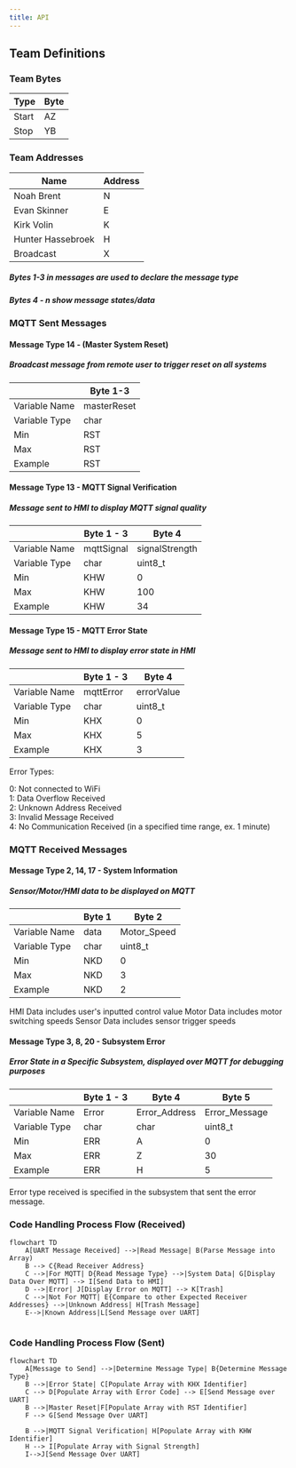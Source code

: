 ```yaml
---
title: API
---
```




## Team Definitions

### Team Bytes

| Type |  Byte  |
| -----------| ----------- |
| Start | AZ  |
| Stop | YB |

### Team Addresses

| Name |  Address  |
| -----------| ----------- |
| Noah Brent | N  |
|Evan Skinner| E |
|Kirk Volin| K |
|Hunter Hassebroek| H |
| Broadcast | X| 

##### Bytes 1-3 in messages are used to declare the message type
##### Bytes 4 - n show message states/data

### MQTT Sent Messages
#### Message Type 14 - (Master System Reset)
##### Broadcast message from remote user to trigger reset on all systems

|  |  Byte 1-3     |  
| -----------| ----------- | 
|Variable Name| masterReset  | 
|Variable Type| char  | uint8_t |
|Min| RST  | 
|Max| RST  | 
|Example| RST |


#### Message Type 13 - MQTT Signal Verification
##### Message sent to HMI to display MQTT signal quality

|  |  Byte 1 - 3    |  Byte 4 |
| -----------| ----------- | -- |
|Variable Name| mqttSignal  | signalStrength |
|Variable Type| char  | uint8_t | 
|Min| KHW | 0  |
|Max| KHW |  100 | 
|Example| KHW | 34 |  

#### Message Type 15 - MQTT Error State
##### Message sent to HMI to display error state in HMI

|  |  Byte 1 - 3     | Byte 4| 
| -----------| ----------- | -- |
|Variable Name| mqttError  | errorValue |
|Variable Type| char  | uint8_t |
|Min | KHX  | 0 |
|Max | KHX | 5 |
|Example| KHX |  3 |

Error Types:

0: Not connected to WiFi  
1: Data Overflow Received  
2: Unknown Address Received  
3: Invalid Message Received  
4: No Communication Received (in a specified time range, ex. 1 minute)  



### MQTT Received Messages

#### Message Type 2, 14, 17 - System Information 
##### Sensor/Motor/HMI data to be displayed on MQTT


|  |  Byte 1     | Byte 2 | 
| -----------| ----------- | -- | 
|Variable Name| data  | Motor_Speed   | 
|Variable Type| char  |  uint8_t   | 
|Min| NKD  |  0  |   
|Max| NKD |  3   |   
|Example| NKD |   2   |  

HMI Data includes user's inputted control value
Motor Data includes motor switching speeds
Sensor Data includes sensor trigger speeds

#### Message Type 3, 8, 20 - Subsystem Error 
##### Error State in a Specific Subsystem, displayed over MQTT for debugging purposes

|  |  Byte 1 - 3    | Byte 4 | Byte 5 |
| -----------| ----------- | -- | -- |
|Variable Name| Error  | Error_Address   | Error_Message  |
|Variable Type| char  |  char   | uint8_t   |
|Min| ERR  |  A  | 0  |
|Max| ERR |  Z   |  30 |
|Example| ERR |   H   |  5 |

Error type received is specified in the subsystem that sent the error message.  


### Code Handling Process Flow (Received)

<script type="module">
  import mermaid from 'https://cdn.jsdelivr.net/npm/mermaid@11/dist/mermaid.esm.min.mjs';
  mermaid.initialize({ startOnLoad: true });
</script>

```mermaid
flowchart TD
    A[UART Message Received] -->|Read Message| B(Parse Message into Array)
    B --> C{Read Receiver Address}
    C -->|For MQTT| D{Read Message Type} -->|System Data| G[Display Data Over MQTT] --> I[Send Data to HMI]
    D -->|Error| J[Display Error on MQTT] --> K[Trash]
    C -->|Not For MQTT| E{Compare to other Expected Receiver Addresses} -->|Unknown Address| H[Trash Message]
    E-->|Known Address|L[Send Message over UART]
  
```

### Code Handling Process Flow (Sent)

```mermaid
flowchart TD
    A[Message to Send] -->|Determine Message Type| B{Determine Message Type}
    B -->|Error State| C[Populate Array with KHX Identifier]
    C --> D[Populate Array with Error Code] --> E[Send Message over UART]
    B -->|Master Reset|F[Populate Array with RST Identifier]
    F --> G[Send Message Over UART]

    B -->|MQTT Signal Verification| H[Populate Array with KHW Identifier]
    H --> I[Populate Array with Signal Strength]
    I-->J[Send Message Over UART]

  
  
```